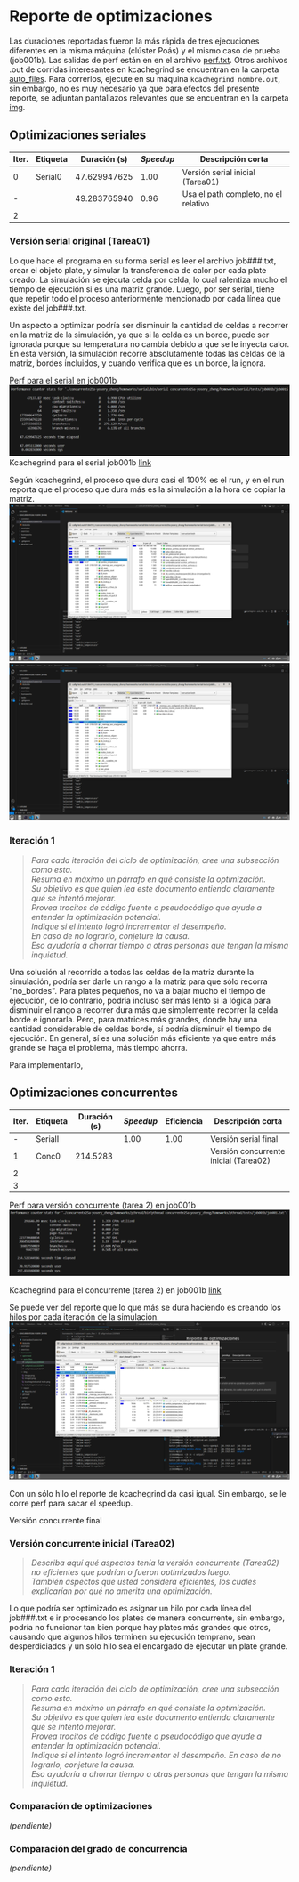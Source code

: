 # Reporte de optimizaciones

Las duraciones reportadas fueron la más rápida de tres ejecuciones diferentes en la misma máquina (clúster Poás) y el mismo caso de prueba (job001b). Las salidas de perf están en en el archivo [perf.txt](../auto_files/perf.txt). Otros archivos .out de corridas interesantes en kcachegrind se encuentran en la carpeta [auto_files](../auto_files/). Para correrlos, ejecute en su máquina `kcachegrind nombre.out`, sin embargo, no es muy necesario ya que para efectos del presente reporte, se adjuntan pantallazos relevantes que se encuentran en la carpeta [img](../img/).

## Optimizaciones seriales

| Iter. | Etiqueta  | Duración (s) | _Speedup_ | Descripción corta                        |
|-------|-----------|--------------|-----------|------------------------------------------|
| 0     | Serial0   | 47.629947625 | 1.00      | Versión serial inicial (Tarea01)         |
| -     |    | 49.283765940 | 0.96      | Usa el path completo, no el relativo     |
| 2     |           |              |           |                                          |

### Versión serial original (Tarea01)

Lo que hace el programa en su forma serial es leer el archivo job###.txt, crear el objeto plate, y simular la transferencia de calor por cada plate creado. La simulación se ejecuta celda por celda, lo cual ralentiza mucho el tiempo de ejecución si es una matriz grande. Luego, por ser serial, tiene que repetir todo el proceso anteriormente mencionado por cada línea que existe del job###.txt.

Un aspecto a optimizar podría ser disminuir la cantidad de celdas a recorrer en la matriz de la simulación, ya que si la celda es un borde, puede ser ignorada porque su temperatura no cambia debido a que se le inyecta calor. En esta versión, la simulación recorre absolutamente todas las celdas de la matriz, bordes incluidos, y cuando verifica que es un borde, la ignora.

Perf para el serial en job001b
![alt text](../img/image.png)
Kcachegrind para el serial job001b
[link](../auto_files/callgrind.out.3136474)

Según kcachegrind, el proceso que dura casi el 100% es el run, y en el run reporta que el proceso que dura más es la simulación a la hora de copiar la matriz.
![alt text](../img/kcachegrind%20serial%20main.png)
![alt text](../img/kchachegrind%20serial%20run.png)


### Iteración 1

> _Para cada iteración del ciclo de optimización, cree una subsección como esta.  
> Resuma en máximo un párrafo en qué consiste la optimización.  
> Su objetivo es que quien lea este documento entienda claramente qué se intentó mejorar.  
> Provea trocitos de código fuente o pseudocódigo que ayude a entender la optimización potencial.  
> Indique si el intento logró incrementar el desempeño.  
> En caso de no lograrlo, conjeture la causa.  
> Eso ayudaría a ahorrar tiempo a otras personas que tengan la misma inquietud._

Una solución al recorrido a todas las celdas de la matriz durante la simulación, podría ser darle un rango a la matriz para que sólo recorra "no_bordes". Para plates pequeños, no va a bajar mucho el tiempo de ejecución, de lo contrario, podría incluso ser más lento si la lógica para disminuir el rango a recorrer dura más que simplemente recorrer la celda borde e ignorarla. Pero, para matrices más grandes, donde hay una cantidad considerable de celdas borde, sí podría disminuir el tiempo de ejecución. En general, sí es una solución más eficiente ya que entre más grande se haga el problema, más tiempo ahorra.

Para implementarlo, 

## Optimizaciones concurrentes

| Iter. | Etiqueta  | Duración (s) | _Speedup_ | Eficiencia | Descripción corta                      |
|-------|-----------|--------------|-----------|------------|----------------------------------------|
| -     | SerialI   |              | 1.00      | 1.00       | Versión serial final                   |
| 1     | Conc0     | 214.5283 |           |            | Versión concurrente inicial (Tarea02) |
| 2     |           |              |           |            |                                        |
| 3     |           |              |           |            | 

Perf para versión concurrente (tarea 2) en job001b
![alt text](../img/image2.png)

Kcachegrind para el concurrente (tarea 2) en job001b
[link](../auto_files/callgrind.out.2209469)

Se puede ver del reporte que lo que más se dura haciendo es creando los hilos por cada iteración de la simulación.
![alt text](../img/kcachegrind%20pthread%208%20hilos.png)

Con un sólo hilo el reporte de kcachegrind da casi igual. Sin embargo, se le corre perf para sacar el speedup.

Versión concurrente final             

### Versión concurrente inicial (Tarea02)

> _Describa aquí qué aspectos tenía la versión concurrente (Tarea02) no eficientes que podrían o fueron optimizados luego.  
> También aspectos que usted considera eficientes, los cuales explicarían por qué no amerita una optimización._

Lo que podría ser optimizado es asignar un hilo por cada línea del job###.txt e ir procesando los plates de manera concurrente, sin embargo, podría no funcionar tan bien porque hay plates más grandes que otros, causando que algunos hilos terminen su ejecución temprano, sean desperdiciados y un solo hilo sea el encargado de ejecutar un plate grande.

### Iteración 1

> _Para cada iteración del ciclo de optimización, cree una subsección como esta.  
> Resuma en máximo un párrafo en qué consiste la optimización.  
> Su objetivo es que quien lea este documento entienda claramente qué se intentó mejorar.  
> Provea trocitos de código fuente o pseudocódigo que ayude a entender la optimización potencial.  
> Indique si el intento logró incrementar el desempeño.
> En caso de no lograrlo, conjeture la causa.  
> Eso ayudaría a ahorrar tiempo a otras personas que tengan la misma inquietud._

### Comparación de optimizaciones

_(pendiente)_

### Comparación del grado de concurrencia

_(pendiente)_
